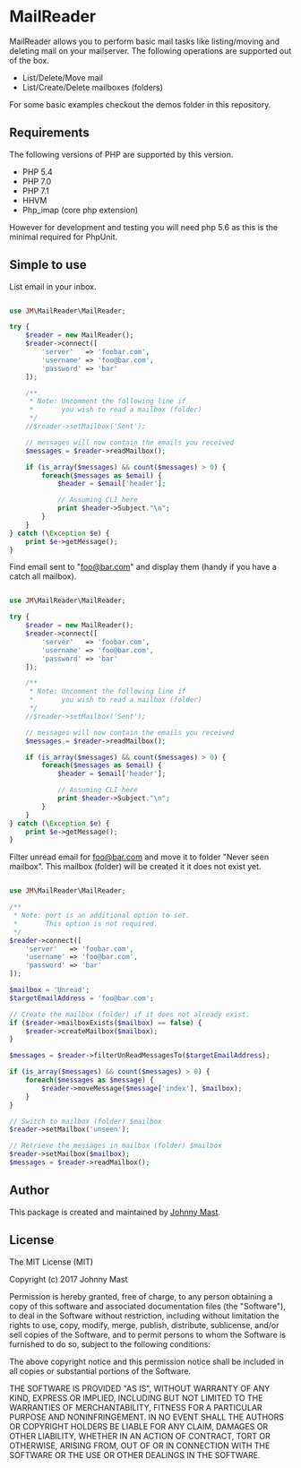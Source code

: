
# MailReader

MailReader allows you to perform basic mail tasks like listing/moving and deleting mail on your mailserver.
The following operations are supported out of the box.

 - List/Delete/Move mail
 - List/Create/Delete mailboxes (folders)

For some basic examples checkout the demos folder in this repository.
  

## Requirements

The following versions of PHP are supported by this version.

+ PHP 5.4
+ PHP 7.0
+ PHP 7.1
+ HHVM
+ Php_imap (core php extension) 

However for development and testing you will need php 5.6 as this is the minimal required for PhpUnit.
  

## Simple to use

List email in your inbox.

```php

use JM\MailReader\MailReader;

try {
    $reader = new MailReader();
    $reader->connect([
        'server'   => 'foobar.com',
        'username' => 'foo@bar.com',
        'password' => 'bar'
    ]);

    /**
     * Note: Uncomment the following line if
     *       you wish to read a mailbox (folder)
     */
    //$reader->setMailbox('Sent');

    // messages will now contain the emails you received
    $messages = $reader->readMailbox();

    if (is_array($messages) && count($messages) > 0) {
        foreach($messages as $email) {
            $header = $email['header'];

            // Assuming CLI here
            print $header->Subject."\n";
        }
    }
} catch (\Exception $e) {
    print $e->getMessage();
}

```

Find email sent to "foo@bar.com" and display them (handy if you have a catch all mailbox).

```php

use JM\MailReader\MailReader;

try {
    $reader = new MailReader();
    $reader->connect([
        'server'   => 'foobar.com',
        'username' => 'foo@bar.com',
        'password' => 'bar'
    ]);

    /**
     * Note: Uncomment the following line if
     *       you wish to read a mailbox (folder)
     */
    //$reader->setMailbox('Sent');

    // messages will now contain the emails you received
    $messages = $reader->readMailbox();

    if (is_array($messages) && count($messages) > 0) {
        foreach($messages as $email) {
            $header = $email['header'];

            // Assuming CLI here
            print $header->Subject."\n";
        }
    }
} catch (\Exception $e) {
    print $e->getMessage();
}
```

Filter unread email for foo@bar.com and move it to folder "Never seen mailbox". This mailbox (folder) will be created it it does not exist yet.


```php 

use JM\MailReader\MailReader;

/**
 * Note: port is an additional option to set.
 *       This option is not required.
 */
$reader->connect([
    'server'   => 'foobar.com',
    'username' => 'foo@bar.com',
    'password' => 'bar'
]);

$mailbox = 'Unread';
$targetEmailAddress = 'foo@bar.com';

// Create the mailbox (folder) if it does not already exist.
if ($reader->mailboxExists($mailbox) == false) {
    $reader->createMailbox($mailbox);
}

$messages = $reader->filterUnReadMessagesTo($targetEmailAddress);

if (is_array($messages) && count($messages) > 0) {
    foreach($messages as $message) {
        $reader->moveMessage($message['index'], $mailbox);
    }
}

// Switch to mailbox (folder) $mailbox
$reader->setMailbox('unseen');

// Retrieve the messages in mailbox (folder) $mailbox
$reader->setMailbox($mailbox);
$messages = $reader->readMailbox();

```
 
## Author

This package is created and maintained by [Johnny Mast](https://github.com/johnnymast).

## License

The MIT License (MIT)

Copyright (c) 2017 Johnny Mast

Permission is hereby granted, free of charge, to any person obtaining a copy
of this software and associated documentation files (the "Software"), to deal
in the Software without restriction, including without limitation the rights
to use, copy, modify, merge, publish, distribute, sublicense, and/or sell
copies of the Software, and to permit persons to whom the Software is
furnished to do so, subject to the following conditions:

The above copyright notice and this permission notice shall be included in all
copies or substantial portions of the Software.

THE SOFTWARE IS PROVIDED "AS IS", WITHOUT WARRANTY OF ANY KIND, EXPRESS OR
IMPLIED, INCLUDING BUT NOT LIMITED TO THE WARRANTIES OF MERCHANTABILITY,
FITNESS FOR A PARTICULAR PURPOSE AND NONINFRINGEMENT. IN NO EVENT SHALL THE
AUTHORS OR COPYRIGHT HOLDERS BE LIABLE FOR ANY CLAIM, DAMAGES OR OTHER
LIABILITY, WHETHER IN AN ACTION OF CONTRACT, TORT OR OTHERWISE, ARISING FROM,
OUT OF OR IN CONNECTION WITH THE SOFTWARE OR THE USE OR OTHER DEALINGS IN THE
SOFTWARE.
